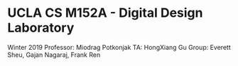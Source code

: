 UCLA CS M152A - Digital Design Laboratory
=======
Winter 2019
Professor: Miodrag Potkonjak
TA: HongXiang Gu
Group: Everett Sheu, Gajan Nagaraj, Frank Ren
